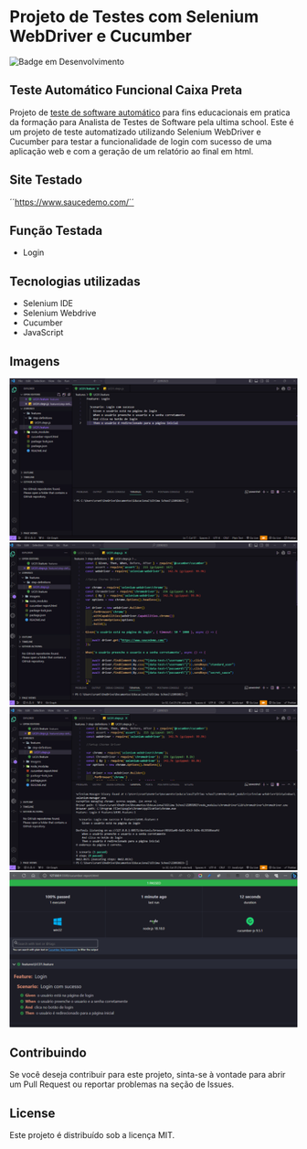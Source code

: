 # Projeto de Testes com Selenium WebDriver e Cucumber 

![Badge em Desenvolvimento](http://img.shields.io/static/v1?label=STATUS&message=%20Em%20desenvolvimento&color=GREEN&style=for-the-badge)

## Teste Automático Funcional Caixa Preta

Projeto de [teste de software automático](https://github.com/ancgci/Selenium_WebDriver_Cucumber) para fins educacionais em pratica da formação para Analista de Testes de Software pela ultima school. 
Este é um projeto de teste automatizado utilizando Selenium WebDriver e Cucumber para testar a funcionalidade de login com sucesso de uma aplicação web e com a geração de um relatório ao final em html.

## Site Testado

´´https://www.saucedemo.com/´´

## Função Testada 

- Login

## Tecnologias utilizadas

- Selenium IDE
- Selenium Webdrive
- Cucumber
- JavaScript

## Imagens 

![1](https://github.com/ancgci/Selenium_WebDriver_Cucumber/blob/main/imagens/1.png)
![2](https://github.com/ancgci/Selenium_WebDriver_Cucumber/blob/main/imagens/2.png)
![3](https://github.com/ancgci/Selenium_WebDriver_Cucumber/blob/main/imagens/3.png)
![4](https://github.com/ancgci/Selenium_WebDriver_Cucumber/blob/main/imagens/4.png)

## Contribuindo

Se você deseja contribuir para este projeto, sinta-se à vontade para abrir um Pull Request ou reportar problemas na seção de Issues.


## License

Este projeto é distribuído sob a licença MIT.